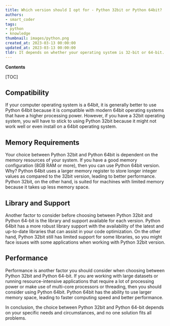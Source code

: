 ```yaml
---
title: Which version should I opt for - Python 32bit or Python 64bit?
authors:
- smart_coder
tags:
- python
- knowledge
thumbnail: images/python.png
created_at: 2023-03-13 00:00:00
updated_at: 2023-03-13 00:00:00
tldr: It depends on whether your operating system is 32-bit or 64-bit.
---
```


**Contents**

[TOC]

## Compatibility 

If your computer operating system is a 64bit, it is generally better to use Python 64bit because it is compatible with modern 64bit operating systems that have a higher processing power. However, if you have a 32bit operating system, you will have to stick to using Python 32bit because it might not work well or even install on a 64bit operating system. 

## Memory Requirements 

Your choice between Python 32bit and Python 64bit is dependent on the memory resources of your system. If you have a good memory configuration (8GB RAM or more), then you can use Python 64bit version. Why? Python 64bit uses a larger memory register to store longer integer values as compared to the 32bit version, leading to better performance. Python 32bit, on the other hand, is suited for machines with limited memory because it takes up less memory space. 

## Library and Support

Another factor to consider before choosing between Python 32bit and Python 64-bit is the library and support available for each version. Python 64bit has a more robust library support with the availability of the latest and up-to-date libraries that can assist in your code optimization. On the other hand, Python 32bit still has limited support for some libraries, so you might face issues with some applications when working with Python 32bit version.

## Performance

Performance is another factor you should consider when choosing between Python 32bit and Python 64-bit. If you are working with large datasets or running resource-intensive applications that require a lot of processing power or make use of multi-core processors or threading, then you should consider using Python 64bit. Python 64bit has the ability to use larger memory space, leading to faster computing speed and better performance. 

In conclusion, the choice between Python 32bit and Python 64-bit depends on your specific needs and circumstances, and no one solution fits all problems.
